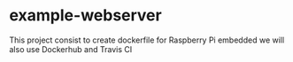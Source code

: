 # example-webserver
This project consist to create dockerfile for Raspberry Pi embedded
we will also use Dockerhub and Travis CI

